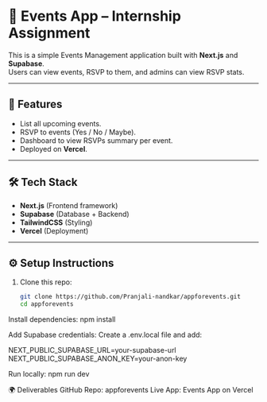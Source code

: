 # 📅 Events App – Internship Assignment

This is a simple Events Management application built with **Next.js** and **Supabase**.  
Users can view events, RSVP to them, and admins can view RSVP stats.

---

## 🚀 Features
- List all upcoming events.
- RSVP to events (Yes / No / Maybe).
- Dashboard to view RSVPs summary per event.
- Deployed on **Vercel**.

---

## 🛠️ Tech Stack
- **Next.js** (Frontend framework)  
- **Supabase** (Database + Backend)  
- **TailwindCSS** (Styling)  
- **Vercel** (Deployment)  

---

## ⚙️ Setup Instructions
1. Clone this repo:
   ```bash
   git clone https://github.com/Pranjali-nandkar/appforevents.git
   cd appforevents

Install dependencies:
npm install

Add Supabase credentials:
Create a .env.local file and add:

NEXT_PUBLIC_SUPABASE_URL=your-supabase-url
NEXT_PUBLIC_SUPABASE_ANON_KEY=your-anon-key


Run locally:
npm run dev

🌍 Deliverables
GitHub Repo: appforevents
Live App: Events App on Vercel